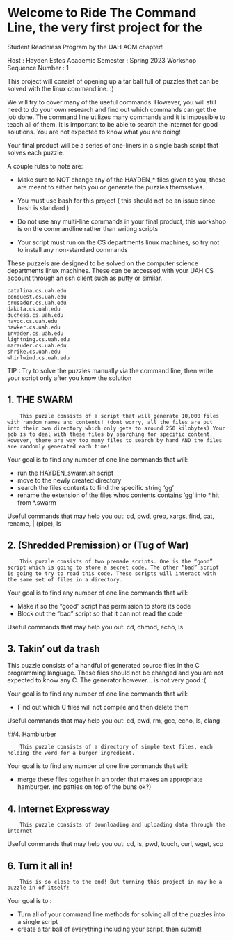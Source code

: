 ﻿# Welcome to Ride The Command Line, the very first project for the
 Student Readniess Program by the UAH ACM chapter!

Host : Hayden Estes
Academic Semester : Spring 2023
Workshop Sequence Number : 1

This project will consist of opening up a tar ball full of puzzles that can be solved with the linux commandline. :)


We will try to cover many of the useful commands. However, you will still need to do your own research and find out which commands can get the job done. The command line utilizes many commands and it is impossible to teach all of them. It is important to be able to search the internet for good solutions. You are not expected to know what you are doing!


Your final product will be a series of one-liners in a single bash script that solves each puzzle. 


A couple rules to note are:
* Make sure to NOT change any of the HAYDEN_* files given to you, these are meant to either help you or generate the puzzles themselves.


* You must use bash for this project ( this should not be an issue since bash is standard )


* Do not use any multi-line commands in your final product, this workshop is on the commandline rather than writing scripts


* Your script must run on the CS departments linux machines, so try not to install any non-standard commands


These puzzels are designed to be solved on the computer science departments linux machines.
These can be accessed with your UAH CS account through an ssh client such as putty or similar.


    catalina.cs.uah.edu
    conquest.cs.uah.edu
    crusader.cs.uah.edu
    dakota.cs.uah.edu
    duchess.cs.uah.edu
    havoc.cs.uah.edu
    hawker.cs.uah.edu
    invader.cs.uah.edu
    lightning.cs.uah.edu
    marauder.cs.uah.edu
    shrike.cs.uah.edu
    whirlwind.cs.uah.edu

TIP : Try to solve the puzzles manually via the command line, then write your script only after you know the solution


## 1. THE SWARM
        
        This puzzle consists of a script that will generate 10,000 files with random names and contents! (dont worry, all the files are put into their own directory which only gets to around 250 kilobytes) Your job is to deal with these files by searching for specific content. However, there are way too many files to search by hand AND the files are randomly generated each time!


Your goal is to find any number of one line commands that will:
* run the HAYDEN_swarm.sh script
* move to the newly created directory
* search the files contents to find the specific string ‘gg’ 
* rename the extension of the files whos contents contains ‘gg’ into *.hit from *.swarm


Useful commands that may help you out:
cd, pwd, grep, xargs, find, cat, rename, | (pipe), ls


## 2. (Shredded Premission) or (Tug of War) 


        This puzzle consists of two premade scripts. One is the “good” script which is going to store a secret code. The other “bad” script is going to try to read this code. These scripts will interact with the same set of files in a directory. 


Your goal is to find any number of one line commands that will:
* Make it so the “good” script has permission to store its code
* Block out the “bad” script so that it can not read the code


Useful commands that may help you out:
cd, chmod, echo, ls


## 3. Takin’ out da trash


This puzzle consists of a handful of generated source files in the C programming language. These files should not be changed and you are not expected to know any C. The generator however… is not very good :(


Your goal is to find any number of one line commands that will:
* Find out which C files will not compile and then delete them


Useful commands that may help you out:
cd, pwd, rm, gcc, echo, ls, clang


##4. Hamblurber


        This puzzle consists of a directory of simple text files, each holding the word for a burger ingredient.


Your goal is to find any number of one line commands that will:
 * merge these files together in an order that makes an appropriate hamburger. (no patties on top of the buns ok?) 


## 4. Internet Expressway


        This puzzle consists of downloading and uploading data through the internet

Useful commands that may help you out:
cd, ls, pwd, touch, curl, wget, scp

## 6. Turn it all in!

        This is so close to the end! But turning this project in may be a puzzle in of itself! 


Your goal is to :
* Turn all of your command line methods for solving all of the puzzles into a single script
* create a tar ball of everything including your script, then submit!


